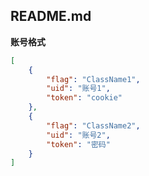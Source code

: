 ## README.md

**账号格式**

```json
[
    {
        "flag": "ClassName1",
        "uid": "账号1",
        "token": "cookie"
    },
    {
        "flag": "ClassName2",
        "uid": "账号2",
        "token": "密码"
    }
]

```
